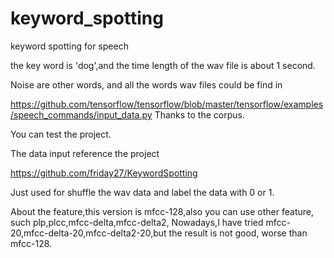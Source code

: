 # keyword_spotting
keyword spotting for speech 

the key word is 'dog',and the time length of the wav file is about 1 second. 

Noise are other words, and all the words wav files could be find in 

https://github.com/tensorflow/tensorflow/blob/master/tensorflow/examples/speech_commands/input_data.py 
Thanks to the corpus.

You can test the project.

The data input reference the project 

https://github.com/friday27/KeywordSpotting

Just used for shuffle the wav data and label the data with 0 or 1.


About the feature,this version is mfcc-128,also you can use other feature, such plp,plcc,mfcc-delta,mfcc-delta2,
Nowadays,I have tried mfcc-20,mfcc-delta-20,mfcc-delta2-20,but the result is not good, worse than mfcc-128.
